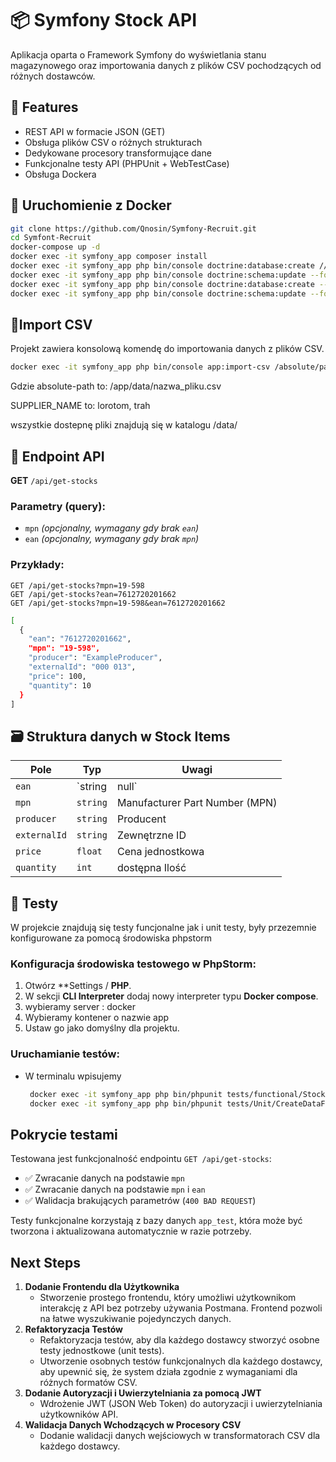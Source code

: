 # 📦 Symfony Stock API
<p> Aplikacja oparta o Framework Symfony do wyświetlania stanu magazynowego oraz importowania danych z plików CSV pochodzących od różnych dostawców. </p>


## 🚀 Features

- REST API w formacie JSON (GET)
- Obsługa plików CSV o różnych strukturach
- Dedykowane procesory transformujące dane
- Funkcjonalne testy API (PHPUnit + WebTestCase)
- Obsługa Dockera


## 🐳 Uruchomienie z Docker

```bash
git clone https://github.com/Qnosin/Symfony-Recruit.git
cd Symfont-Recruit
docker-compose up -d
docker exec -it symfony_app composer install
docker exec -it symfony_app php bin/console doctrine:database:create // if not exist 
docker exec -it symfony_app php bin/console doctrine:schema:update --force
docker exec -it symfony_app php bin/console doctrine:database:create --env=test
docker exec -it symfony_app php bin/console doctrine:schema:update --force --env=test
```



## 🧾Import CSV
Projekt zawiera konsolową komendę  do importowania danych z plików CSV.
```bash
docker exec -it symfony_app php bin/console app:import-csv /absolute/path/to/file.csv SUPPLIER_NAME
```
Gdzie absolute-path to: /app/data/nazwa_pliku.csv
<p>SUPPLIER_NAME to: lorotom, trah </p> 
<p>wszystkie dostepnę pliki znajdują się w katalogu /data/</p>




## 📡 Endpoint API

**GET** `/api/get-stocks`

### Parametry (query):

- `mpn` *(opcjonalny, wymagany gdy brak `ean`)*
- `ean` *(opcjonalny, wymagany gdy brak `mpn`)*

### Przykłady:

```http
GET /api/get-stocks?mpn=19-598
GET /api/get-stocks?ean=7612720201662
GET /api/get-stocks?mpn=19-598&ean=7612720201662
```

```bash
[
  {
    "ean": "7612720201662",
    "mpn": "19-598",
    "producer": "ExampleProducer",
    "externalId": "000 013",
    "price": 100,
    "quantity": 10
  }
]
```



##  🗃️ Struktura danych w Stock Items

| Pole        | Typ           | Uwagi                             |
|-------------|---------------|-----------------------------------|
| `ean`       | `string|null` | Może być nullem                   |
| `mpn`       | `string`      | Manufacturer Part Number (MPN)   |
| `producer`  | `string`      | Producent                         |
| `externalId`| `string`      | Zewnętrzne ID                     |
| `price`     | `float`       | Cena jednostkowa                  |
| `quantity`  | `int`         | dostępna Ilość                    |




## 🧪 Testy

W projekcie znajdują się testy funcjonalne jak i unit testy, były przezemnie konfigurowane za pomocą środowiska phpstorm

### Konfiguracja środowiska testowego w PhpStorm:

1. Otwórz **Settings / **PHP**.
2. W sekcji **CLI Interpreter** dodaj nowy interpreter typu **Docker compose**.
3. wybieramy server : docker
4. Wybieramy kontener o nazwie app
5. Ustaw go jako domyślny dla projektu.

### Uruchamianie testów:

- W terminalu wpisujemy
  ```bash
   docker exec -it symfony_app php bin/phpunit tests/functional/StockApiControllerTest.php // by sprawdzić testy funkcjonalne
   docker exec -it symfony_app php bin/phpunit tests/Unit/CreateDataFromCsvCommandTest.php // by sprawdzic testy jednostkowe
  ```

## Pokrycie testami

Testowana jest funkcjonalność endpointu `GET /api/get-stocks`:

- ✅ Zwracanie danych na podstawie `mpn`
- ✅ Zwracanie danych na podstawie `mpn` i `ean`
- ✅ Walidacja brakujących parametrów (`400 BAD REQUEST`)

Testy funkcjonalne korzystają z bazy danych `app_test`, która może być tworzona i aktualizowana automatycznie w razie potrzeby.


##  Next Steps

1. **Dodanie Frontendu dla Użytkownika**
   - Stworzenie prostego frontendu, który umożliwi użytkownikom interakcję z API bez potrzeby używania Postmana. Frontend pozwoli na łatwe wyszukiwanie pojedynczych danych.
2. **Refaktoryzacja Testów**
   - Refaktoryzacja testów, aby dla każdego dostawcy stworzyć osobne testy jednostkowe (unit tests).
   - Utworzenie osobnych testów funkcjonalnych dla każdego dostawcy, aby upewnić się, że system działa zgodnie z wymaganiami dla różnych formatów CSV.
3. **Dodanie Autoryzacji i Uwierzytelniania za pomocą JWT**
   - Wdrożenie JWT (JSON Web Token) do autoryzacji i uwierzytelniania użytkowników API.
4. **Walidacja Danych Wchodzących w Procesory CSV**
   - Dodanie walidacji danych wejściowych w transformatorach CSV dla każdego dostawcy.




